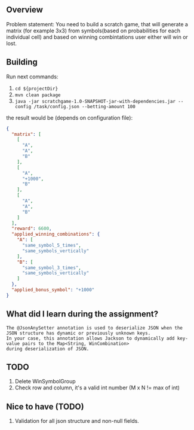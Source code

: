 ## Overview

Problem statement: You need to build a scratch game, that will generate a matrix (for example 3x3)
from symbols(based on probabilities for each individual cell) and based on winning combintations
user either will win or lost.

## Building

Run next commands:

1. `cd ${projectDir}`
2. `mvn clean package`
3. `java -jar scratchgame-1.0-SNAPSHOT-jar-with-dependencies.jar --config /task/config.json --betting-amount 100`

the result would be (depends on configuration file):

```json
{
  "matrix": [
    [
      "A",
      "A",
      "B"
    ],
    [
      "A",
      "+1000",
      "B"
    ],
    [
      "A",
      "A",
      "B"
    ]
  ],
  "reward": 6600,
  "applied_winning_combinations": {
    "A": [
      "same_symbol_5_times",
      "same_symbols_vertically"
    ],
    "B": [
      "same_symbol_3_times",
      "same_symbols_vertically"
    ]
  },
  "applied_bonus_symbol": "+1000"
}
```

## What did I learn during the assignment?

```text
The @JsonAnySetter annotation is used to deserialize JSON when the JSON structure has dynamic or previously unknown keys. 
In your case, this annotation allows Jackson to dynamically add key-value pairs to the Map<String, WinCombination> 
during deserialization of JSON.
```

## TODO

1. Delete WinSymbolGroup
2. Check row and column, it's a valid int number (M x N != max of int)

## Nice to have (TODO)

1. Validation for all json structure and non-null fields.